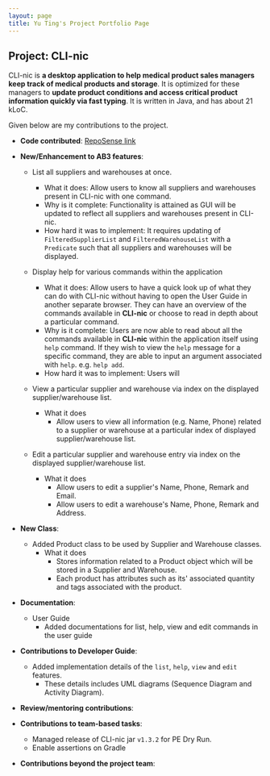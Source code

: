 ```yaml
---
layout: page
title: Yu Ting's Project Portfolio Page
---
```


## Project: CLI-nic

 CLI-nic is **a desktop application to help medical product sales managers keep track of medical products and storage**. It is optimized for these managers to **update product conditions and access critical product information quickly via fast typing**. It is written in Java, and has about 21 kLoC.

Given below are my contributions to the project.

* **Code contributed**: [RepoSense link](https://nus-cs2103-ay2021s1.github.io/tp-dashboard/#breakdown=true&search=tohyuting&sort=groupTitle&sortWithin=title&since=2020-08-14&timeframe=commit&mergegroup=&groupSelect=groupByRepos&checkedFileTypes=docs~functional-code~test-code~other)

* **New/Enhancement to AB3 features**:

  * List all suppliers and warehouses at once.
    * What it does: Allow users to know all suppliers and warehouses present in CLI-nic with one command.
    * Why is it complete: Functionality is attained as GUI will be updated to reflect all suppliers and warehouses present in CLI-nic.
    * How hard it was to implement: It requires updating of `FilteredSupplierList` and `FilteredWarehouseList` with a `Predicate` such that all suppliers and warehouses will be displayed.

  * Display help for various commands within the application
    * What it does: Allow users to have a quick look up of what they can do with CLI-nic without having to open the User Guide in another separate browser. They can have an overview of the commands available in **CLI-nic** or choose to read in depth about a particular command.
    * Why is it complete: Users are now able to read about all the commands available in **CLI-nic** within the application itself using `help` command. If they wish to view the `help` message for a specific command, they are able to input an argument associated with `help`. e.g. `help add`.
    * How hard it was to implement: Users will

  * View a particular supplier and warehouse via index on the displayed supplier/warehouse list.
    * What it does
      * Allow users to view all information (e.g. Name, Phone) related to a supplier or warehouse at a particular index of displayed supplier/warehouse list.

  * Edit a particular supplier and warehouse entry via index on the displayed supplier/warehouse list.
    * What it does
      * Allow users to edit a supplier's Name, Phone, Remark and Email.
      * Allow users to edit a warehouse's Name, Phone, Remark and Address.

* **New Class**:
  * Added Product class to be used by Supplier and Warehouse classes.
    * What it does
      * Stores information related to a Product object which will be stored in a Supplier and Warehouse.
      * Each product has attributes such as its' associated quantity and tags associated with the product.

* **Documentation**:
  * User Guide
    * Added documentations for list, help, view and edit commands in the user guide

* **Contributions to Developer Guide**:
    * Added implementation details of the `list`, `help`, `view` and `edit` features.
      * These details includes UML diagrams (Sequence Diagram and Activity Diagram).

* **Review/mentoring contributions**:

* **Contributions to team-based tasks**:
  * Managed release of CLI-nic jar `v1.3.2` for PE Dry Run.
  * Enable assertions on Gradle

* **Contributions beyond the project team**:


